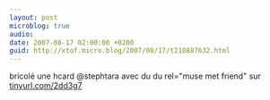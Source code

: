 ```yaml
---
layout: post
microblog: true
audio: 
date: 2007-08-17 02:00:00 +0200
guid: http://xtof.micro.blog/2007/08/17/t210887632.html
---
```

bricolé une hcard @stephtara avec du du rel="muse met friend"  sur  [tinyurl.com/2dd3g7](http://tinyurl.com/2dd3g7)
